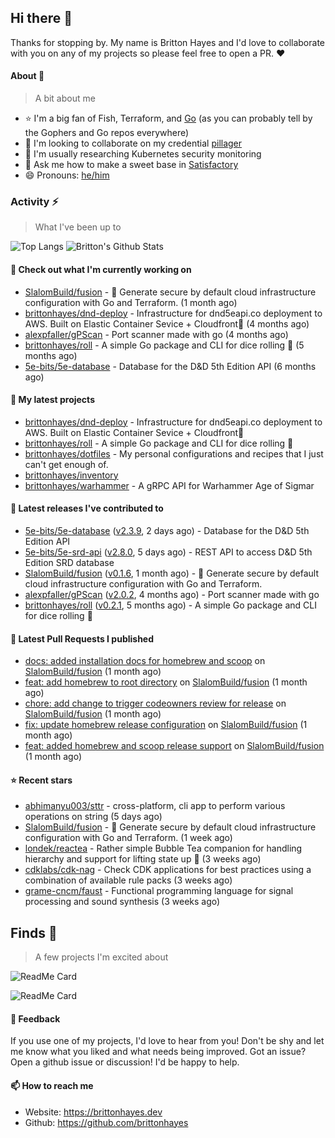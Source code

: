 ## Hi there 👋

Thanks for stopping by. 
My name is Britton Hayes and I'd love to collaborate with you on any of my projects so please feel free to open a PR. :heart:

#### About 📘

> A bit about me

- ⭐ I'm a big fan of Fish, Terraform, and [Go](https://golang.org) (as you can probably tell by the Gophers and Go repos everywhere)
- 🤝 I'm looking to collaborate on my credential [pillager](https://github.com/brittonhayes/pillager)
- 🤔 I'm usually researching Kubernetes security monitoring
- 💬 Ask me how to make a sweet base in [Satisfactory](https://www.satisfactorygame.com/)
- 😄 Pronouns: [he/him](https://pronoun.is/he)

### Activity ⚡

> What I've been up to

![Top Langs](https://github-readme-stats.vercel.app/api/top-langs/?username=brittonhayes&hide=javascript,html,css&title_color=95c4ce&icon_color=95c4ce&text_color=c6c8d1&bg_color=161821)
![Britton's Github Stats](https://github-readme-stats.vercel.app/api?username=brittonhayes&show_icons=true&count_private=true&title_color=95c4ce&icon_color=95c4ce&text_color=c6c8d1&bg_color=161821)

#### 👷 Check out what I'm currently working on

- [SlalomBuild/fusion](https://github.com/SlalomBuild/fusion) - 🧬 Generate secure by default cloud infrastructure configuration with Go and Terraform. (1 month ago)
- [brittonhayes/dnd-deploy](https://github.com/brittonhayes/dnd-deploy) - Infrastructure for dnd5eapi.co deployment to AWS. Built on Elastic Container Sevice &#43; Cloudfront🎲 (4 months ago)
- [alexpfaller/gPScan](https://github.com/alexpfaller/gPScan) - Port scanner made with go (4 months ago)
- [brittonhayes/roll](https://github.com/brittonhayes/roll) - A simple Go package and CLI for dice rolling 🎲 (5 months ago)
- [5e-bits/5e-database](https://github.com/5e-bits/5e-database) - Database for the D&amp;D 5th Edition API (6 months ago)

#### 🌱 My latest projects

- [brittonhayes/dnd-deploy](https://github.com/brittonhayes/dnd-deploy) - Infrastructure for dnd5eapi.co deployment to AWS. Built on Elastic Container Sevice &#43; Cloudfront🎲
- [brittonhayes/roll](https://github.com/brittonhayes/roll) - A simple Go package and CLI for dice rolling 🎲
- [brittonhayes/dotfiles](https://github.com/brittonhayes/dotfiles) - My personal configurations and recipes that I just can&#39;t get enough of.
- [brittonhayes/inventory](https://github.com/brittonhayes/inventory)
- [brittonhayes/warhammer](https://github.com/brittonhayes/warhammer) - A gRPC API for Warhammer Age of Sigmar

#### 🔭 Latest releases I've contributed to

- [5e-bits/5e-database](https://github.com/5e-bits/5e-database) ([v2.3.9](https://github.com/5e-bits/5e-database/releases/tag/v2.3.9), 2 days ago) - Database for the D&amp;D 5th Edition API
- [5e-bits/5e-srd-api](https://github.com/5e-bits/5e-srd-api) ([v2.8.0](https://github.com/5e-bits/5e-srd-api/releases/tag/v2.8.0), 5 days ago) - REST API to access D&amp;D 5th Edition SRD database
- [SlalomBuild/fusion](https://github.com/SlalomBuild/fusion) ([v0.1.6](https://github.com/SlalomBuild/fusion/releases/tag/v0.1.6), 1 month ago) - 🧬 Generate secure by default cloud infrastructure configuration with Go and Terraform.
- [alexpfaller/gPScan](https://github.com/alexpfaller/gPScan) ([v2.0.2](https://github.com/alexpfaller/gPScan/releases/tag/v2.0.2), 4 months ago) - Port scanner made with go
- [brittonhayes/roll](https://github.com/brittonhayes/roll) ([v0.2.1](https://github.com/brittonhayes/roll/releases/tag/v0.2.1), 5 months ago) - A simple Go package and CLI for dice rolling 🎲

#### 🔨 Latest Pull Requests I published

- [docs: added installation docs for homebrew and scoop](https://github.com/SlalomBuild/fusion/pull/7) on [SlalomBuild/fusion](https://github.com/SlalomBuild/fusion) (1 month ago)
- [feat: add homebrew to root directory](https://github.com/SlalomBuild/fusion/pull/6) on [SlalomBuild/fusion](https://github.com/SlalomBuild/fusion) (1 month ago)
- [chore: add change to trigger codeowners review for release](https://github.com/SlalomBuild/fusion/pull/5) on [SlalomBuild/fusion](https://github.com/SlalomBuild/fusion) (1 month ago)
- [fix: update homebrew release configuration](https://github.com/SlalomBuild/fusion/pull/4) on [SlalomBuild/fusion](https://github.com/SlalomBuild/fusion) (1 month ago)
- [feat: added homebrew and scoop release support](https://github.com/SlalomBuild/fusion/pull/3) on [SlalomBuild/fusion](https://github.com/SlalomBuild/fusion) (1 month ago)

#### ⭐ Recent stars

- [abhimanyu003/sttr](https://github.com/abhimanyu003/sttr) - cross-platform, cli app to perform various operations on string (5 days ago)
- [SlalomBuild/fusion](https://github.com/SlalomBuild/fusion) - 🧬 Generate secure by default cloud infrastructure configuration with Go and Terraform. (1 week ago)
- [londek/reactea](https://github.com/londek/reactea) - Rather simple Bubble Tea companion for handling hierarchy and support for lifting state up 🚀 (3 weeks ago)
- [cdklabs/cdk-nag](https://github.com/cdklabs/cdk-nag) - Check CDK applications for best practices using a combination of available rule packs (3 weeks ago)
- [grame-cncm/faust](https://github.com/grame-cncm/faust) - Functional programming language for signal processing and sound synthesis (3 weeks ago)

## Finds 🔬

> A few projects I'm excited about

![ReadMe Card](https://github-readme-stats.vercel.app/api/pin/?username=princjef&repo=gomarkdoc&title_color=95c4ce&icon_color=95c4ce&text_color=c6c8d1&bg_color=161821)

![ReadMe Card](https://github-readme-stats.vercel.app/api/pin/?username=BurntSushi&repo=ripgrep&title_color=95c4ce&icon_color=95c4ce&text_color=c6c8d1&bg_color=161821)


#### 💬 Feedback

If you use one of my projects, I'd love to hear from you! Don't be shy and let me know what you liked
and what needs being improved. Got an issue? Open a github issue or discussion! I'd be happy to help.

#### 📫 How to reach me

- Website: https://brittonhayes.dev
- Github: https://github.com/brittonhayes
